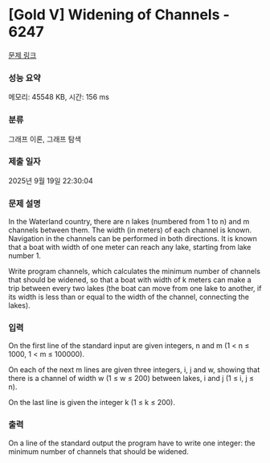 # [Gold V] Widening of Channels - 6247 

[문제 링크](https://www.acmicpc.net/problem/6247) 

### 성능 요약

메모리: 45548 KB, 시간: 156 ms

### 분류

그래프 이론, 그래프 탐색

### 제출 일자

2025년 9월 19일 22:30:04

### 문제 설명

<p>In the Waterland country, there are n lakes (numbered from 1 to n) and m channels between them. The width (in meters) of each channel is known. Navigation in the channels can be performed in both directions. It is known that a boat with width of one meter can reach any lake, starting from lake number 1.</p>

<p>Write program channels, which calculates the minimum number of channels that should be widened, so that a boat with width of k meters can make a trip between every two lakes (the boat can move from one lake to another, if its width is less than or equal to the width of the channel, connecting the lakes).</p>

### 입력 

 <p>On the first line of the standard input are given integers, n and m (1 < n ≤ 1000, 1 < m ≤ 100000).</p>

<p>On each of the next m lines are given three integers, i, j and w, showing that there is a channel of width w (1 ≤ w ≤ 200) between lakes, i and j (1 ≤ i, j ≤ n).</p>

<p>On the last line is given the integer k (1 ≤ k ≤ 200).</p>

### 출력 

 <p>On a line of the standard output the program have to write one integer: the minimum number of channels that should be widened.</p>

